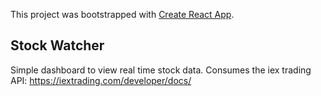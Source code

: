 This project was bootstrapped with [Create React App](https://github.com/facebook/create-react-app).

## Stock Watcher

Simple dashboard to view real time stock data. Consumes the iex trading API: https://iextrading.com/developer/docs/

